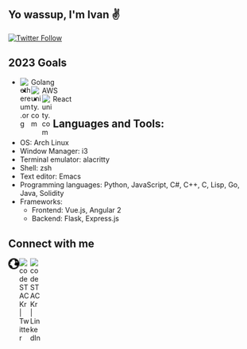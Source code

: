 ## Yo wassup, I'm Ivan ✌️

[![Twitter Follow](https://img.shields.io/twitter/follow/itrajkov99?color=1DA1F2&logo=twitter&style=for-the-badge)](https://twitter.com/intent/follow?original_referer=https%3A%2F%2Fgithub.com%2Fitrajkov&screen_name=itrajkov99)

## 2023 Goals
- [<img align="left" alt="ethereum.org" width="22px" src="https://stickershop.line-scdn.net/stickershop/v1/product/1349132/LINEStorePC/main.png"/>][golang] Golang
- [<img align="left" alt="unity.com" width="22px" src="https://static-00.iconduck.com/assets.00/aws-icon-512x512-hniukvcn.png"/>][aws] AWS
- [<img align="left" alt="unity.com" width="22px" src="https://upload.wikimedia.org/wikipedia/commons/thumb/a/a7/React-icon.svg/2300px-React-icon.svg.png" />][react] React



## Languages and Tools:
  - OS: Arch Linux
  - Window Manager: i3
  - Terminal emulator: alacritty
  - Shell: zsh
  - Text editor: Emacs
  - Programming languages: Python, JavaScript, C#, C++, C, Lisp, Go, Java, Solidity
  - Frameworks:
    - Frontend: Vue.js, Angular 2
    - Backend: Flask, Express.js

## Connect with me

[<img align="left" alt="codeSTACKr.com" width="22px" src="https://raw.githubusercontent.com/iconic/open-iconic/master/svg/globe.svg" />][website]
[<img align="left" alt="codeSTACKr | Twitter" width="22px" src="https://cdn.jsdelivr.net/npm/simple-icons@v3/icons/twitter.svg" />][twitter]
[<img align="left" alt="codeSTACKr | LinkedIn" width="22px" src="https://cdn.jsdelivr.net/npm/simple-icons@v3/icons/linkedin.svg" />][linkedin]
     
[website]: https://ivche.dev
[twitter]: https://twitter.com/itrajkov99
[linkedin]: https://linkedin.com/in/itrajkov
[golang]: https://go.dev/
[aws]: https://aws.amazon.com/
[react]: https://reactjs.org/
